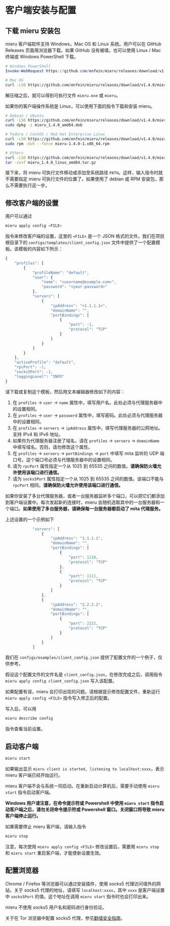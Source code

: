 # 客户端安装与配置

## 下载 mieru 安装包

mieru 客户端软件支持 Windows，Mac OS 和 Linux 系统。用户可以在 GitHub Releases 页面用浏览器下载。如果 GitHub 没有被墙，也可以使用 Linux / Mac 终端或 Windows PowerShell 下载。

```powershell
# Windows PowerShell
Invoke-WebRequest https://github.com/enfein/mieru/releases/download/v1.4.0/mieru_1.4.0_windows_amd64.zip -OutFile mieru_1.4.0_windows_amd64.zip
```

```sh
# Mac OS
curl -LSO https://github.com/enfein/mieru/releases/download/v1.4.0/mieru_1.4.0_darwin_amd64.tar.gz
```

解压缩之后，就可以得到可执行文件 `mieru.exe` 或 `mieru`。

如果你的客户端操作系统是 Linux，可以使用下面的指令下载和安装 mieru。

```sh
# Debian / Ubuntu
curl -LSO https://github.com/enfein/mieru/releases/download/v1.4.0/mieru_1.4.0_amd64.deb
sudo dpkg -i mieru_1.4.0_amd64.deb

# Fedora / CentOS / Red Hat Enterprise Linux
curl -LSO https://github.com/enfein/mieru/releases/download/v1.4.0/mieru-1.4.0-1.x86_64.rpm
sudo rpm -Uvh --force mieru-1.4.0-1.x86_64.rpm

# Others
curl -LSO https://github.com/enfein/mieru/releases/download/v1.4.0/mieru_1.4.0_linux_amd64.tar.gz
tar -zxvf mieru_1.4.0_linux_amd64.tar.gz
```

接下来，将 mieru 可执行文件移动或添加至系统路径 `PATH`。这样，输入指令时就不需要指定 mieru 可执行文件的位置了。如果使用了 debian 或 RPM 安装包，那么不需要执行这一步。

## 修改客户端的设置

用户可以通过

```sh
mieru apply config <FILE>
```

指令来修改客户端的设置，这里的 `<FILE>` 是一个 JSON 格式的文件。我们在项目根目录下的 `configs/templates/client_config.json` 文件中提供了一个配置模板。该模板的内容如下所示：

```js
{
    "profiles": [
        {
            "profileName": "default",
            "user": {
                "name": "<username@example.com>",
                "password": "<your-password>"
            },
            "servers": [
                {
                    "ipAddress": "<1.1.1.1>",
                    "domainName": "",
                    "portBindings": [
                        {
                            "port": -1,
                            "protocol": "TCP"
                        }
                    ]
                }
            ]
        }
    ],
    "activeProfile": "default",
    "rpcPort": -1,
    "socks5Port": -1,
    "loggingLevel": "INFO"
}
```

请下载或复制这个模板，然后用文本编辑器修改如下的内容：

1. 在 `profiles` -> `user` -> `name` 属性中，填写用户名。此处必须与代理服务器中的设置相同。
2. 在 `profiles` -> `user` -> `password` 属性中，填写密码。此处必须与代理服务器中的设置相同。
3. 在 `profiles` -> `servers` -> `ipAddress` 属性中，填写代理服务器的公网地址。支持 IPv4 和 IPv6 地址。
4. 如果你为代理服务器注册了域名，请在 `profiles` -> `servers` -> `domainName` 中填写域名。否则，请勿修改这个属性。
5. 在 `profiles` -> `servers` -> `portBindings` -> `port` 中填写 mita 监听的 UDP 端口号。这个端口号必须与代理服务器中的设置相同。
6. 请为 `rpcPort` 属性指定一个从 1025 到 65535 之间的数值。**请确保防火墙允许使用该端口进行通信。**
7. 请为 `socks5Port` 属性指定一个从 1025 到 65535 之间的数值。该端口不能与 `rpcPort` 相同。**请确保防火墙允许使用该端口进行通信。**

如果你安装了多台代理服务器，或者一台服务器监听多个端口，可以把它们都添加到客户端设置中。每次发起新的连接时，mieru 会随机选取其中的一台服务器和一个端口。**如果使用了多台服务器，请确保每一台服务器都启动了 mita 代理服务。**

上述设置的一个示例如下

```js
            "servers": [
                {
                    "ipAddress": "1.1.1.1",
                    "domainName": "",
                    "portBindings": [
                        {
                            "port": 1110,
                            "protocol": "TCP"
                        },
                        {
                            "port": 1111,
                            "protocol": "TCP"
                        }
                    ]
                },
                {
                    "ipAddress": "2.2.2.2",
                    "domainName": "",
                    "portBindings": [
                        {
                            "port": 2222,
                            "protocol": "TCP"
                        }
                    ]
                }
            ]
```

我们在 `configs/examples/client_config.json` 提供了配置文件的一个例子，仅供参考。

假设这个配置文件的文件名是 `client_config.json`，在修改完成之后，调用指令 `mieru apply config client_config.json` 写入该配置。

如果配置有误，mieru 会打印出现的问题。请根据提示修改配置文件，重新运行 `mieru apply config <FILE>` 指令写入修正后的配置。

写入后，可以用

```sh
mieru describe config
```

指令查看当前设置。

## 启动客户端

```sh
mieru start
```

如果输出显示 `mieru client is started, listening to localhost:xxxx`，表示 mieru 客户端已经开始运行。

mieru 客户端不会与系统一同启动。在重新启动计算机后，需要手动使用 `mieru start` 指令启动客户端。

**Windows 用户请注意，在命令提示符或 Powershell 中使用 `mieru start` 指令启动客户端之后，请勿关闭命令提示符或 Powershell 窗口。关闭窗口将导致 mieru 客户端停止运行。**

如果需要停止 mieru 客户端，请输入指令

```sh
mieru stop
```

注意，每次使用 `mieru apply config <FILE>` 修改设置后，需要用 `mieru stop` 和 `mieru start` 重启客户端，才能使新设置生效。

## 配置浏览器

Chrome / Firefox 等浏览器可以通过安装插件，使用 socks5 代理访问墙外的网站。关于 socks5 代理的地址，请填写 `localhost:xxxx`，其中 `xxxx` 是客户端设置中 `socks5Port` 的值。这个地址在调用 `mieru start` 指令时也会打印出来。

mieru 不使用 socks5 用户名和密码进行身份验证。

关于在 Tor 浏览器中配置 socks5 代理，参见[翻墙安全指南](https://github.com/enfein/mieru/blob/main/docs/security.md)。

